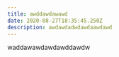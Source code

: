 ```yaml
---
title: awddawdawawd
date: 2020-08-27T18:35:45.250Z
description: awdawdadwdawdaawdawd
---
```

waddawawdawdawddawdw